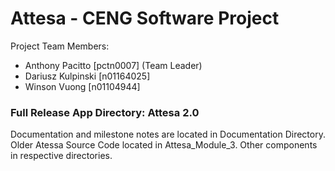 # Attesa - CENG Software Project

Project Team Members:

- Anthony Pacitto [pctn0007] (Team Leader)
- Dariusz Kulpinski [n01164025]
- Winson Vuong [n01104944]

### Full Release App Directory: Attesa 2.0

Documentation and milestone notes are located in Documentation Directory.
Older Atessa Source Code located in Attesa_Module_3.
Other components in respective directories.
